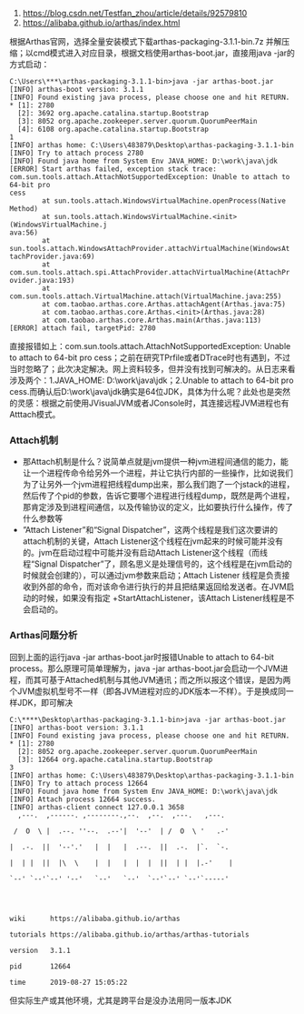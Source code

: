1. https://blog.csdn.net/Testfan_zhou/article/details/92579810
2. https://alibaba.github.io/arthas/index.html

根据Arthas官网，选择全量安装模式下载arthas-packaging-3.1.1-bin.7z 并解压缩；以cmd模式进入对应目录，根据文档使用arthas-boot.jar，直接用java -jar的方式启动：
```language
C:\Users\***\arthas-packaging-3.1.1-bin>java -jar arthas-boot.jar
[INFO] arthas-boot version: 3.1.1
[INFO] Found existing java process, please choose one and hit RETURN.
* [1]: 2780
  [2]: 3692 org.apache.catalina.startup.Bootstrap
  [3]: 8052 org.apache.zookeeper.server.quorum.QuorumPeerMain
  [4]: 6108 org.apache.catalina.startup.Bootstrap
1
[INFO] arthas home: C:\Users\483879\Desktop\arthas-packaging-3.1.1-bin
[INFO] Try to attach process 2780
[INFO] Found java home from System Env JAVA_HOME: D:\work\java\jdk
[ERROR] Start arthas failed, exception stack trace:
com.sun.tools.attach.AttachNotSupportedException: Unable to attach to 64-bit pro
cess
        at sun.tools.attach.WindowsVirtualMachine.openProcess(Native Method)
        at sun.tools.attach.WindowsVirtualMachine.<init>(WindowsVirtualMachine.j
ava:56)
        at sun.tools.attach.WindowsAttachProvider.attachVirtualMachine(WindowsAt
tachProvider.java:69)
        at com.sun.tools.attach.spi.AttachProvider.attachVirtualMachine(AttachPr
ovider.java:193)
        at com.sun.tools.attach.VirtualMachine.attach(VirtualMachine.java:255)
        at com.taobao.arthas.core.Arthas.attachAgent(Arthas.java:75)
        at com.taobao.arthas.core.Arthas.<init>(Arthas.java:28)
        at com.taobao.arthas.core.Arthas.main(Arthas.java:113)
[ERROR] attach fail, targetPid: 2780

```
直接报错如上：com.sun.tools.attach.AttachNotSupportedException: Unable to attach to 64-bit pro
cess；之前在研究TPrfile或者DTrace时也有遇到，不过当时忽略了；此次决定解决。网上资料较多，但并没有找到可解决的。从日志来看涉及两个：1.JAVA_HOME: D:\work\java\jdk；2.Unable to attach to 64-bit pro
cess.而确认后D:\work\java\jdk确实是64位JDK，具体为什么呢？此处也是突然的灵感：根据之前使用JVisualJVM或者JConsole时，其连接远程JVM进程也有Atttach模式。

### Attach机制
- 那Attach机制是什么？说简单点就是jvm提供一种jvm进程间通信的能力，能让一个进程传命令给另外一个进程，并让它执行内部的一些操作，比如说我们为了让另外一个jvm进程把线程dump出来，那么我们跑了一个jstack的进程，然后传了个pid的参数，告诉它要哪个进程进行线程dump，既然是两个进程，那肯定涉及到进程间通信，以及传输协议的定义，比如要执行什么操作，传了什么参数等
- ”Attach Listener”和“Signal Dispatcher”，这两个线程是我们这次要讲的attach机制的关键，Attach Listener这个线程在jvm起来的时候可能并没有的。jvm在启动过程中可能并没有启动Attach Listener这个线程（而线程“Signal Dispatcher”了，顾名思义是处理信号的，这个线程是在jvm启动的时候就会创建的），可以通过jvm参数来启动；Attach Listener 线程是负责接收到外部的命令，而对该命令进行执行的并且把结果返回给发送者。在JVM启动的时候，如果没有指定 +StartAttachListener，该Attach Listener线程是不会启动的。

### Arthas问题分析
回到上面的运行java -jar arthas-boot.jar时报错Unable to attach to 64-bit process。那么原理可简单理解为，java -jar arthas-boot.jar会启动一个JVM进程，而其可基于Attached机制与其他JVM通讯；而之所以报这个错误，是因为两个JVM虚拟机型号不一样（即各JVM进程对应的JDK版本一不样）。于是换成同一样JDK，即可解决
```language
C:\****\Desktop\arthas-packaging-3.1.1-bin>java -jar arthas-boot.jar
[INFO] arthas-boot version: 3.1.1
[INFO] Found existing java process, please choose one and hit RETURN.
* [1]: 2780
  [2]: 8052 org.apache.zookeeper.server.quorum.QuorumPeerMain
  [3]: 12664 org.apache.catalina.startup.Bootstrap
3
[INFO] arthas home: C:\Users\483879\Desktop\arthas-packaging-3.1.1-bin
[INFO] Try to attach process 12664
[INFO] Found java home from System Env JAVA_HOME: D:\work\java\jdk
[INFO] Attach process 12664 success.
[INFO] arthas-client connect 127.0.0.1 3658
  ,---.  ,------. ,--------.,--.  ,--.  ,---.   ,---.

 /  O  \ |  .--. ''--.  .--'|  '--'  | /  O  \ '   .-'

|  .-.  ||  '--'.'   |  |   |  .--.  ||  .-.  |`.  `-.

|  | |  ||  |\  \    |  |   |  |  |  ||  | |  |.-'    |

`--' `--'`--' '--'   `--'   `--'  `--'`--' `--'`-----'




wiki      https://alibaba.github.io/arthas

tutorials https://alibaba.github.io/arthas/arthas-tutorials

version   3.1.1

pid       12664

time      2019-08-27 15:05:22
```
但实际生产或其他环境，尤其是跨平台是没办法用同一版本JDK
